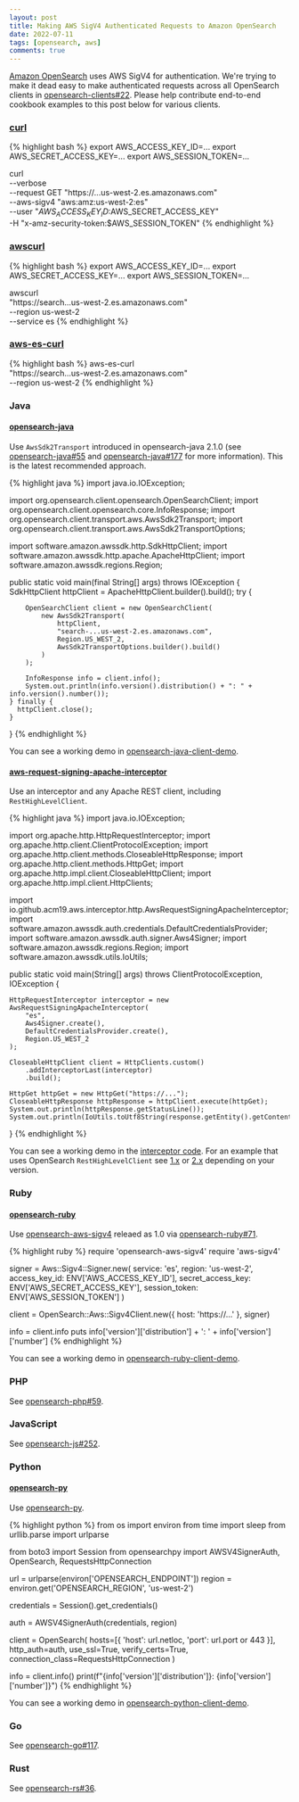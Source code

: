 ```yaml
---
layout: post
title: Making AWS SigV4 Authenticated Requests to Amazon OpenSearch
date: 2022-07-11
tags: [opensearch, aws]
comments: true
---
```

[Amazon OpenSearch](https://aws.amazon.com/opensearch-service/) uses AWS SigV4 for authentication. We're trying to make it dead easy to make authenticated requests across all OpenSearch clients in [opensearch-clients#22](https://github.com/opensearch-project/opensearch-clients/issues/22). Please help contribute end-to-end cookbook examples to this post below for various clients.

### [curl](https://curl.se/)

{% highlight bash %}
export AWS_ACCESS_KEY_ID=...
export AWS_SECRET_ACCESS_KEY=...
export AWS_SESSION_TOKEN=...

curl \
  --verbose \
  --request GET "https://...us-west-2.es.amazonaws.com" \
  --aws-sigv4 "aws:amz:us-west-2:es" \
  --user "$AWS_ACCESS_KEY_ID:$AWS_SECRET_ACCESS_KEY" \
  -H "x-amz-security-token:$AWS_SESSION_TOKEN"
{% endhighlight %}

### [awscurl](https://github.com/okigan/awscurl)

{% highlight bash %}
export AWS_ACCESS_KEY_ID=...
export AWS_SECRET_ACCESS_KEY=...
export AWS_SESSION_TOKEN=...

awscurl \
  "https://search...us-west-2.es.amazonaws.com" \
  --region us-west-2 \
  --service es
{% endhighlight %}

### [aws-es-curl](https://github.com/joona/aws-es-curl)

{% highlight bash %}
aws-es-curl \
  "https://search...us-west-2.es.amazonaws.com" \
  --region us-west-2
{% endhighlight %}

### Java

#### [opensearch-java](https://github.com/opensearch-project/opensearch-java)

Use `AwsSdk2Transport` introduced in opensearch-java 2.1.0 (see [opensearch-java#55](https://github.com/opensearch-project/opensearch-java/issues/55) and [opensearch-java#177](https://github.com/opensearch-project/opensearch-java/pull/177) for more information). This is the latest recommended approach.

{% highlight java %}
import java.io.IOException;

import org.opensearch.client.opensearch.OpenSearchClient;
import org.opensearch.client.opensearch.core.InfoResponse;
import org.opensearch.client.transport.aws.AwsSdk2Transport;
import org.opensearch.client.transport.aws.AwsSdk2TransportOptions;

import software.amazon.awssdk.http.SdkHttpClient;
import software.amazon.awssdk.http.apache.ApacheHttpClient;
import software.amazon.awssdk.regions.Region;

public static void main(final String[] args) throws IOException {
    SdkHttpClient httpClient = ApacheHttpClient.builder().build();
    try {

        OpenSearchClient client = new OpenSearchClient(
            new AwsSdk2Transport(
                httpClient,
                "search-...us-west-2.es.amazonaws.com",
                Region.US_WEST_2,
                AwsSdk2TransportOptions.builder().build()
            )
        );

        InfoResponse info = client.info();
        System.out.println(info.version().distribution() + ": " + info.version().number());
    } finally {
      httpClient.close();
    }
}
{% endhighlight %}

You can see a working demo in [opensearch-java-client-demo](https://github.com/dblock/opensearch-java-client-demo).

#### [aws-request-signing-apache-interceptor](https://github.com/acm19/aws-request-signing-apache-interceptor)

Use an interceptor and any Apache REST client, including `RestHighLevelClient`.

{% highlight java %}
import java.io.IOException;

import org.apache.http.HttpRequestInterceptor;
import org.apache.http.client.ClientProtocolException;
import org.apache.http.client.methods.CloseableHttpResponse;
import org.apache.http.client.methods.HttpGet;
import org.apache.http.impl.client.CloseableHttpClient;
import org.apache.http.impl.client.HttpClients;

import io.github.acm19.aws.interceptor.http.AwsRequestSigningApacheInterceptor;
import software.amazon.awssdk.auth.credentials.DefaultCredentialsProvider;
import software.amazon.awssdk.auth.signer.Aws4Signer;
import software.amazon.awssdk.regions.Region;
import software.amazon.awssdk.utils.IoUtils;

public static void main(String[] args) throws 
    ClientProtocolException, IOException {
    
    HttpRequestInterceptor interceptor = new AwsRequestSigningApacheInterceptor(
        "es",
        Aws4Signer.create(), 
        DefaultCredentialsProvider.create(), 
        Region.US_WEST_2
    );

    CloseableHttpClient client = HttpClients.custom()
        .addInterceptorLast(interceptor)
        .build();

    HttpGet httpGet = new HttpGet("https://...");
    CloseableHttpResponse httpResponse = httpClient.execute(httpGet);
    System.out.println(httpResponse.getStatusLine());
    System.out.println(IoUtils.toUtf8String(response.getEntity().getContent()));
}
{% endhighlight %}

You can see a working demo in the [interceptor code](https://github.com/acm19/aws-request-signing-apache-interceptor). For an example that uses OpenSearch `RestHighLevelClient` see [1.x](https://github.com/dblock/opensearch-java-client-demo/tree/opensearch-1.x) or [2.x](https://github.com/dblock/opensearch-java-client-demo/tree/opensearch-2.x) depending on your version.

### Ruby

#### [opensearch-ruby](https://github.com/opensearch-project/opensearch-ruby)

Use [opensearch-aws-sigv4](https://rubygems.org/gems/opensearch-aws-sigv4) releaed as 1.0 via [opensearch-ruby#71](https://github.com/opensearch-project/opensearch-ruby/issues/71).

{% highlight ruby %}
require 'opensearch-aws-sigv4'
require 'aws-sigv4'

signer = Aws::Sigv4::Signer.new(
  service: 'es',
  region: 'us-west-2',
  access_key_id: ENV['AWS_ACCESS_KEY_ID'],
  secret_access_key: ENV['AWS_SECRET_ACCESS_KEY'],
  session_token: ENV['AWS_SESSION_TOKEN']
)

client = OpenSearch::Aws::Sigv4Client.new({
  host: 'https://...'
}, signer)

info = client.info
puts info['version']['distribution'] + ': ' + info['version']['number']
{% endhighlight %}

You can see a working demo in [opensearch-ruby-client-demo](https://github.com/dblock/opensearch-ruby-client-demo).

### PHP

See [opensearch-php#59](https://github.com/opensearch-project/opensearch-php/issues/59).

### JavaScript

See [opensearch-js#252](https://github.com/opensearch-project/opensearch-js/issues/252).

### Python

#### [opensearch-py](https://github.com/opensearch-project/opensearch-py)

Use [opensearch-py](https://pypi.org/project/opensearch-py/).

{% highlight python %}
from os import environ
from time import sleep
from urllib.parse import urlparse

from boto3 import Session
from opensearchpy import AWSV4SignerAuth, OpenSearch, RequestsHttpConnection

url = urlparse(environ['OPENSEARCH_ENDPOINT'])
region = environ.get('OPENSEARCH_REGION', 'us-west-2')

credentials = Session().get_credentials()

auth = AWSV4SignerAuth(credentials, region)

client = OpenSearch(
  hosts=[{
    'host': url.netloc,
    'port': url.port or 443
  }],
  http_auth=auth,
  use_ssl=True,
  verify_certs=True,
  connection_class=RequestsHttpConnection
)

info = client.info()
print(f"{info['version']['distribution']}: {info['version']['number']}")
{% endhighlight %}

You can see a working demo in [opensearch-python-client-demo](https://github.com/dblock/opensearch-python-client-demo).

### Go

See [opensearch-go#117](https://github.com/opensearch-project/opensearch-go/issues/117).

### Rust

See [opensearch-rs#36](https://github.com/opensearch-project/opensearch-rs/issues/36).

